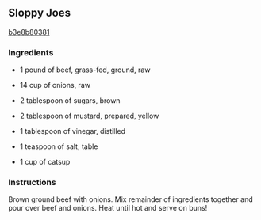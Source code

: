 ## Sloppy Joes

[b3e8b80381](http://www.food.com/recipe/sloppy-joes-437355)

### Ingredients

 - 1 pound of beef, grass-fed, ground, raw

 - 14 cup of onions, raw

 - 2 tablespoon of sugars, brown

 - 2 tablespoon of mustard, prepared, yellow

 - 1 tablespoon of vinegar, distilled

 - 1 teaspoon of salt, table

 - 1 cup of catsup

### Instructions

Brown ground beef with onions. Mix remainder of ingredients together and pour over beef and onions. Heat until hot and serve on buns!
